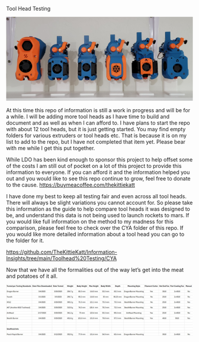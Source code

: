 Tool Head Testing

![Alt text](https://github.com/TheKittieKatt/Information-Insights/blob/main/Toolhead%20Testing/Toolheads.jpg)

At this time this repo of information is still a work in progress and will be for a while.  I will be adding more tool heads as I  have time to build and document and as well as when I can afford to.  I have plans to start the repo with about 12 tool heads, but it is just getting started.   You may find empty folders for various extruders or tool heads etc.  That is because it is on my list to add to the repo, but I have not completed that item yet.  Please bear with me while I get this put together.   

While LDO has been kind enough to sponsor this project to help offset some of the costs I am still out of pocket on a lot of this project to provide this information to everyone.    If you can afford it and the information helped you out and you would like to see this repo continue to grow, feel free to donate to the cause.    https://buymeacoffee.com/thekittiekatt

I have done my best to keep all testing fair and even across all tool heads.    There will always be slight variations you cannot account for.   So please take this information as the guide to help compare tool heads it was designed to be, and understand this data is not being used to launch rockets to mars.  If you would like full information on the method to my madness for this comparison, please feel free to check over the CYA folder of this repo.    If you would like more detailed information about a tool head you can go to the folder for it.  

https://github.com/TheKittieKatt/Information-Insights/tree/main/Toolhead%20Testing/CYA

Now that we have all the formalities out of the way let’s get into the meat and potatoes of it all.   

![Alt text](https://github.com/TheKittieKatt/Information-Insights/blob/main/Toolhead%20Testing/ToolHeadTesting.jpg)
